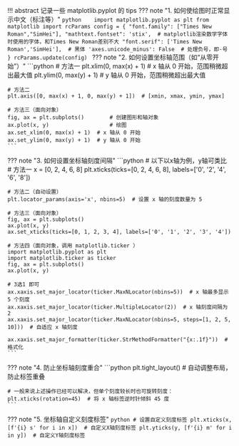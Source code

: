 !!! abstract
    记录一些 matplotlib.pyplot 的 tips
??? note "1. 如何使绘图时正常显示中文（标注等）"
    ```python   
    import matplotlib.pyplot as plt
    from matplotlib import rcParams
    config = {
            "font.family": ["Times New Roman","SimHei"],
            "mathtext.fontset": 'stix',  # matplotlib渲染数学字体时使用的字体，和Times New Roman差别不大
            "font.serif": ['Times New Roman','SimHei'],  # 黑体
            'axes.unicode_minus': False  # 处理负号，即-号
        }
    rcParams.update(config)
    ```
??? note "2. 如何设置坐标轴范围（如“从零开始”）"
    ```python
    # 方法一
    plt.xlim(0, max(x) + 1)  # x 轴从 0 开始，范围稍微超出最大值
    plt.ylim(0, max(y) + 1)  # y 轴从 0 开始，范围稍微超出最大值

    # 方法二
    plt.axis([0, max(x) + 1, 0, max(y) + 1])  # [xmin, xmax, ymin, ymax]

    # 方法三（面向对象）
    fig, ax = plt.subplots()        # 创建图形和轴对象
    ax.plot(x, y)                   # 绘图
    ax.set_xlim(0, max(x) + 1)  # x 轴从 0 开始
    ax.set_ylim(0, max(y) + 1)  # y 轴从 0 开始
    ```
??? note "3. 如何设置坐标轴刻度间隔"
    ```python
    # 以下以x轴为例，y轴可类比
    # 方法一
    x = [0, 2, 4, 6, 8]
    plt.xticks(ticks=[0, 2, 4, 6, 8], labels=['0', '2', '4', '6', '8'])

    # 方法二（自动设置）
    plt.locator_params(axis='x', nbins=5)  # 设置 x 轴的刻度数量为 5

    # 方法三（面向对象）
    fig, ax = plt.subplots()
    ax.plot(x, y) 
    ax.set_xticks(ticks=[0, 1, 2, 3, 4], labels=['0', '1', '2', '3', '4'])

    # 方法四（面向对象，调用 matplotlib.ticker ）
    import matplotlib.pyplot as plt
    import matplotlib.ticker as ticker
    fig, ax = plt.subplots()
    ax.plot(x, y) 

    # 3选1 即可
    ax.xaxis.set_major_locator(ticker.MaxNLocator(nbins=5))  # x 轴最多显示 5 个刻度
    ax.xaxis.set_major_locator(ticker.MultipleLocator(2))  # x 轴刻度间隔为 2
    ax.xaxis.set_major_locator(ticker.MaxNLocator(nbins=5, steps=[1, 2, 5, 10]))  # 自适应 x 轴刻度

    ax.xaxis.set_major_formatter(ticker.StrMethodFormatter("{x:.1f}"))  # 格式化 
    ```
??? note "4. 防止坐标轴刻度重合"
    ```python
    plt.tight_layout()  # 自动调整布局，防止标签重叠

    # 一般来说上述操作已经可以解决，但单个刻度较长时也可旋转刻度：
    plt.xticks(rotation=45)  # 将 x 轴标签逆时针倾斜 45 度
    ```
??? note "5. 坐标轴自定义刻度标签"
    ```python
    # 设置自定义刻度标签
    plt.xticks(x, [f'{i} s' for i in x])  # 自定义X轴刻度标签
    plt.yticks(y, [f'{i} m' for i in y])  # 自定义Y轴刻度标签
    ```




<br><br><br><br><br><br><br><br><br><br><br><br><br><br><br><br><br><br><br><br>